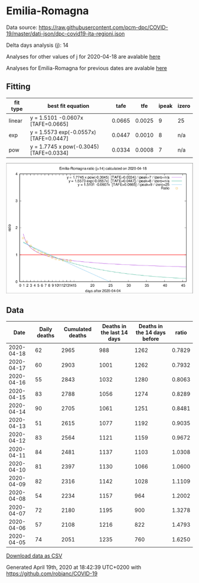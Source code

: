 # Emilia-Romagna

Data source: https://raw.githubusercontent.com/pcm-dpc/COVID-19/master/dati-json/dpc-covid19-ita-regioni.json

Delta days analysis (j): 14

Analyses for other values of j for 2020-04-18 are avalable [here](../2020-04-18/README.md)

Analyses for Emilia-Romagna for previous dates are avalable [here](../README.md)

## Fitting 
|fit type|best fit equation|tafe|tfe|ipeak|izero|
|-------|-----|--------|------|---|---|
|linear|y = 1.5101 -0.0607x  [TAFE=0.0665]|0.0665|0.0025|9|25|
|exp|y = 1.5573 exp(-0.0557x)  [TAFE=0.0447]|0.0447|0.0010|8|n/a|
|pow|y = 1.7745 x pow(-0.3045)  [TAFE=0.0334]|0.0334|0.0008|7|n/a|

![Plot](COVID-19_emilia-romagna_j14_2020-04-18.png)

## Data
|Date|Daily deaths|Cumulated deaths|Deaths in the last 14 days|Deaths in the 14 days before|ratio|
|----|----------|-----------|-------|--------------------|-----|
|2020-04-18|62|2965|988|1262|0.7829|
|2020-04-17|60|2903|1001|1262|0.7932|
|2020-04-16|55|2843|1032|1280|0.8063|
|2020-04-15|83|2788|1056|1274|0.8289|
|2020-04-14|90|2705|1061|1251|0.8481|
|2020-04-13|51|2615|1077|1192|0.9035|
|2020-04-12|83|2564|1121|1159|0.9672|
|2020-04-11|84|2481|1137|1103|1.0308|
|2020-04-10|81|2397|1130|1066|1.0600|
|2020-04-09|82|2316|1142|1028|1.1109|
|2020-04-08|54|2234|1157|964|1.2002|
|2020-04-07|72|2180|1195|900|1.3278|
|2020-04-06|57|2108|1216|822|1.4793|
|2020-04-05|74|2051|1235|760|1.6250|

[Download data as CSV](COVID-19_emilia-romagna_j14_2020-04-18.csv)

Generated April 19th, 2020 at 18:42:39 UTC+0200 with https://github.com/robianc/COVID-19
